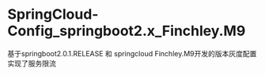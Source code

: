 # SpringCloud-Config_springboot2.x_Finchley.M9
基于springboot2.0.1.RELEASE 和 springcloud Finchley.M9开发的版本灰度配置
实现了服务限流
